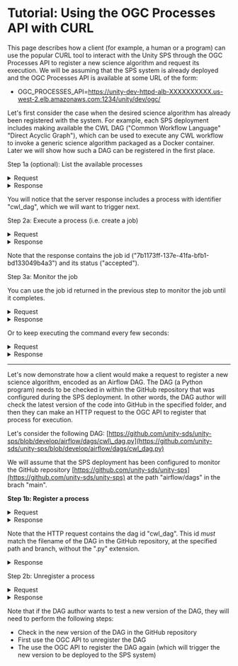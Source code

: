 # Tutorial: Using the OGC Processes API with CURL

This page describes how a client (for example, a human or a program) can use the popular CURL tool to interact with the Unity SPS through the OGC Processes API to register a new science algorithm and request its execution. We will be assuming that the SPS system is already deployed and the OGC Processes API is available at some URL of the form:&#x20;

* OGC\_PROCESSES\_API=https://unity-dev-httpd-alb-XXXXXXXXXX.us-west-2.elb.amazonaws.com:1234/unity/dev/ogc/

Let's first consider the case when the desired science algorithm has already been registered with the system. For example, each SPS deployment includes making available the CWL DAG ("Common Workflow Language" "Direct Acyclic Graph"), which can be used to execute any CWL workflow to invoke a generic science algorithm packaged as a Docker container. Later we will show how such a DAG can be registered in the first place.

Step 1a (optional): List the available processes



<details>

<summary>Request</summary>

curl -k -X GET "${OGC\_PROCESSES\_API}/processes" | jq

</details>

<details>

<summary>Response</summary>

{

&#x20; "processes": \[

&#x20;   {

&#x20;     "title": "Generic CWL Process",

&#x20;     "description": "This process executes any CWL workflow.",

&#x20;     "keywords": null,

&#x20;     "metadata": null,

&#x20;     "id": "cwl\_dag",

&#x20;     "version": "1.0.0",

&#x20;     "jobControlOptions": \[

&#x20;       "async-execute"

&#x20;     ],

&#x20;     "links": null

&#x20;   },

&#x20;   {

&#x20;     "title": "Karpenter Test Process",

&#x20;     "description": "This process tests Karpenter node provisioning with different instance types.",

&#x20;     "keywords": null,

&#x20;     "metadata": null,

&#x20;     "id": "karpenter\_test",

&#x20;     "version": "1.0.0",

&#x20;     "jobControlOptions": \[

&#x20;       "async-execute"

&#x20;     ],

&#x20;     "links": null

&#x20;   },

&#x20;   {

&#x20;     "title": "SBG Preprocess CWL Workflow",

&#x20;     "description": "This process executes the SBG Preprocess Workflow using CWL.",

&#x20;     "keywords": null,

&#x20;     "metadata": null,

&#x20;     "id": "sbg\_preprocess\_cwl\_dag",

&#x20;     "version": "1.0.0",

&#x20;     "jobControlOptions": \[

&#x20;       "async-execute"

&#x20;     ],

&#x20;     "links": null

&#x20;   }

&#x20; ],

&#x20; "links": \[]

}

</details>

You will notice that the server response includes a process with identifier "cwl\_dag", which we will want to trigger next.

Step 2a: Execute a process (i.e. create a job)

<details>

<summary>Request</summary>

&#x20;curl -s -X POST "${OGC\_PROCESSES\_API}/processes/cwl\_dag/execution" \\

-H "Content-Type: application/json" \\

-H "Prefer: respond-async" \\

\--data-binary @- << EOF | jq '.'

{

&#x20; "inputs": {

&#x20;   "cwl\_workflow": "https://raw.githubusercontent.com/unity-sds/sbg-workflows/main/preprocess/sbg-preprocess-workflow.cwl",

&#x20;   "cwl\_args": "https://raw.githubusercontent.com/unity-sds/sbg-workflows/main/preprocess/sbg-preprocess-workflow.dev.yml",

&#x20;   "request\_instance\_type": "r7i.xlarge",

&#x20;   "request\_storage": "10Gi"&#x20;

&#x20; },

&#x20; "outputs": {

&#x20;   "result": {

&#x20;     "transmissionMode": "reference"

&#x20;   }

&#x20; }

}

EOF

</details>

<details>

<summary>Response</summary>

\[

&#x20; \[

&#x20;   "process\_id",

&#x20;   "cwl\_dag"

&#x20; ],

&#x20; \[

&#x20;   "type",

&#x20;   "process"

&#x20; ],

&#x20; \[

&#x20;   "job\_id",

&#x20;   "7b1173ff-137e-41fa-bfb1-bd133049b4a3"

&#x20; ],

&#x20; \[

&#x20;   "status",

&#x20;   "accepted"

&#x20; ],

&#x20; \[

&#x20;   "message",

&#x20;   null

&#x20; ],

&#x20; \[

&#x20;   "exception",

&#x20;   null

&#x20; ],

&#x20; \[

&#x20;   "created",

&#x20;   "2025-01-29T20:33:05.521710"

&#x20; ],

&#x20; \[

&#x20;   "started",

&#x20;   null

&#x20; ],

&#x20; \[

&#x20;   "finished",

&#x20;   null

&#x20; ],

&#x20; \[

&#x20;   "updated",

&#x20;   "2025-01-29T20:33:05.521715"

&#x20; ],

&#x20; \[

&#x20;   "progress",

&#x20;   null

&#x20; ],

&#x20; \[

&#x20;   "links",

&#x20;   null

&#x20; ]

]

</details>

Note that the response contains the job id ("7b1173ff-137e-41fa-bfb1-bd133049b4a3") and its status ("accepted").&#x20;

Step 3a: Monitor the job

You can use the job id returned in the previous step to monitor the job until it completes.

<details>

<summary>Request</summary>

JOB\_ID=7b1173ff-137e-41fa-bfb1-bd133049b4a3

curl "${OGC\_PROCESSES\_API}/jobs/${JOB\_ID}"

</details>

<details>

<summary>Response</summary>

{

&#x20; "processID": "cwl\_dag",

&#x20; "type": "process",

&#x20; "jobID": "7b1173ff-137e-41fa-bfb1-bd133049b4a3",

&#x20; "status": "running",

&#x20; "message": null,

&#x20; "exception": null,

&#x20; "created": "2025-01-29T20:33:05.521710Z",

&#x20; "started": null,

&#x20; "finished": null,

&#x20; "updated": "2025-01-29T20:41:47.598612Z",

&#x20; "progress": null,

&#x20; "links": null

}

</details>

Or to keep executing the command every few seconds:

<details>

<summary>Request</summary>

watch -n 5 "curl -s "${OGC\_PROCESSES\_API}/jobs/${JOB\_ID}" | jq"

</details>

<details>

<summary>Response</summary>

{

&#x20; "processID": "cwl\_dag",

&#x20; "type": "process",

&#x20; "jobID": "7b1173ff-137e-41fa-bfb1-bd133049b4a3",

&#x20; "status": "successful",

&#x20; "message": null,

&#x20; "exception": null,

&#x20; "created": "2025-01-29T20:33:05.521710Z",

&#x20; "started": null,

&#x20; "finished": "2025-01-29T20:48:11.943940Z",

&#x20; "updated": "2025-01-29T20:58:31.094170Z",

&#x20; "progress": null,

&#x20; "links": null

}

</details>

***

Let's now demonstrate how a client would make a request to register a new science algorithm, encoded as an Airflow DAG. The DAG (a Python program) needs to be checked in within the GitHub repository that was configured during the SPS deployment. In other words, the DAG author will check the latest version of the code into GitHub in the specified folder, and then they can make an HTTP request to the OGC API to register that process for execution.&#x20;

Let's consider the following DAG: [https://github.com/unity-sds/unity-sps/blob/develop/airflow/dags/cwl\_dag.py](https://github.com/unity-sds/unity-sps/blob/develop/airflow/dags/cwl_dag.py)

We will assume that the SPS deployment has been configured to monitor the GitHub repository [https://github.com/unity-sds/unity-sps](https://github.com/unity-sds/unity-sps) at the path "airflow/dags" in the brach "main".

**Step 1b: Register a process**

<details>

<summary>Request</summary>

curl -k -v -X POST -H "Expect:" -H "Content-Type: application/json; charset=utf-8" --data-binary @"./cwl\_dag.json" "${OGC\_PROCESSES\_API}/processes"

</details>

<details>

<summary>Response</summary>

< HTTP/1.1 201 Created

< Date: Thu, 30 Jan 2025 15:06:26 GMT

< Content-Length: 37

< Connection: keep-alive

< Server: uvicorn

Process cwl\_dag deployed successfully%       &#x20;

</details>

Note that the HTTP request contains the dag id "cwl\_dag". This id _must_ match the filename of the DAG in the GitHub repository, at the specified path and branch, without the ".py" extension.

<details>

<summary>Response</summary>

< HTTP/1.1 201 Created

< Date: Thu, 30 Jan 2025 11:55:45 GMT

< Content-Length: 37

< Connection: keep-alive

< Server: uvicorn



Process cwl\_dag deployed successfully%                &#x20;

</details>

Step 2b: Unregister a process

<details>

<summary>Request</summary>

curl -kv -X DELETE -H "Content-Type: application/json; charset=utf-8" "${OGC\_PROCESSES\_API}/processes/cwl\_dag"

</details>

<details>

<summary>Response</summary>

< HTTP/1.1 204 No Content

< Date: Thu, 30 Jan 2025 15:05:34 GMT

< Connection: keep-alive

< Server: uvicorn

</details>

Note that if the DAG author wants to test a new version of the DAG, they will need to perform the following steps:

* Check in the new version of the DAG in the GitHub repository
* First use the OGC API to unregister the DAG
* The use the OGC API to register the DAG again (which will trigger the new version to be deployed to the SPS system)
